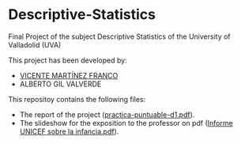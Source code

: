 # Descriptive-Statistics
Final Project of the subject Descriptive Statistics of the University of Valladolid (UVA)

This project has been developed by:

<ul>
<li><a href="https://github.com/Vhollow">VICENTE MARTÍNEZ FRANCO</a></li>
<li>ALBERTO GIL VALVERDE</li>
</ul>

This repositoy contains the following files:

<ul>
<li>The report of the project (<a href="https://github.com/albertogilval/Descriptive-Statistics/blob/master/practica-puntuable-d1.pdf">practica-puntuable-d1.pdf</a>).</li>
<li>The slideshow for the exposition to the professor on pdf (<a href="https://github.com/albertogilval/Descriptive-Statistics/blob/master/Informe%20UNICEF%20sobre%20la%20infancia%20.pdf">Informe UNICEF sobre la infancia.pdf</a>).
</ul>
